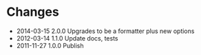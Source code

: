 # Changes

* 2014-03-15 2.0.0 Upgrades to be a formatter plus new options
* 2012-03-14 1.1.0 Update docs, tests
* 2011-11-27 1.0.0 Publish

